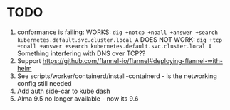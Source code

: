 # TODO

1. conformance is failing:
     WORKS: `dig +notcp +noall +answer +search kubernetes.default.svc.cluster.local A`
     DOES NOT WORK: `dig +tcp +noall +answer +search kubernetes.default.svc.cluster.local A`
     Something interfering with DNS over TCP??
2. Support https://github.com/flannel-io/flannel#deploying-flannel-with-helm
3. See scripts/worker/containerd/install-containerd - is the networking config still needed
4. Add auth side-car to kube dash
5. Alma 9.5 no longer available - now its 9.6
